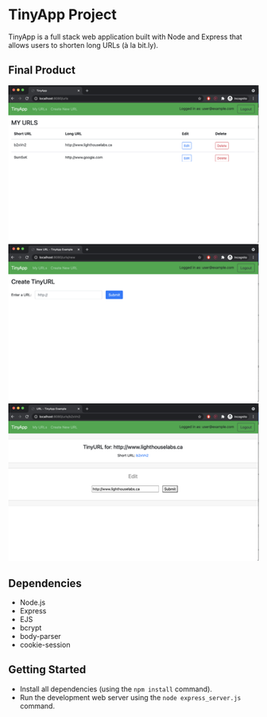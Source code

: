 # TinyApp Project

TinyApp is a full stack web application built with Node and Express that allows users to shorten long URLs (à la bit.ly).

## Final Product

!["screenshot of URLs page"](https://github.com/cldevlin/tinyapp/blob/master/docs/urls-page.png?raw=true)
!["screenshot of new URL page"](https://github.com/cldevlin/tinyapp/blob/master/docs/new-url-page.png?raw=true)
!["Screenshot of URLs edit page"](https://github.com/cldevlin/tinyapp/blob/master/docs/edit-url-page.png?raw=true)

## Dependencies

- Node.js
- Express
- EJS
- bcrypt
- body-parser
- cookie-session

## Getting Started

- Install all dependencies (using the `npm install` command).
- Run the development web server using the `node express_server.js` command.